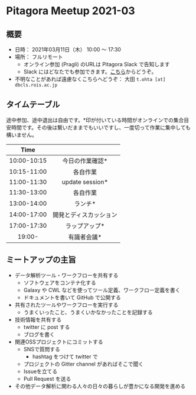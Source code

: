 # Pitagora Meetup 2021-03

## 概要

-   日時： 2021年03月11日（木） 10:00 〜 17:30
-   場所： フルリモート
    -   オンライン参加 (Pragli) のURLは Pitagora Slack で告知します
    -   Slack にはどなたでも参加できます。[こちら]()からどうぞ。
-   不明なことがあれば遠慮なくこちらへどうぞ： 大田 `t.ohta [at] dbcls.rois.ac.jp`

## タイムテーブル

途中参加、途中退出は自由です。\*印が付いている時間がオンラインでの集合目安時間です。その後は繋いだままでもいいですし、一度切って作業に集中しても構いません。

|Time||
|:---:|:---:|
|10:00-10:15|今日の作業確認*|
|10:15-11:00|各自作業|
|11:00-11:30|update session*|
|11:30-13:00|各自作業|
|13:00-14:00|ランチ*|
|14:00-17:00|開発とディスカッション|
|17:00-17:30|ラップアップ*|
|19:00-|有識者会議*|

## ミートアップの主旨

-   データ解析ツール・ワークフローを共有する
    -   ソフトウェアをコンテナ化する
    -   Galaxy や CWL などを使ってツール定義、ワークフロー定義を書く
    -   ドキュメントを書いて GitHub で公開する
-   共有されたツールやワークフローを実行する
    -   うまくいったこと、うまくいかなかったことを記録する
-   技術情報を共有する
    -   twitter に post する
    -   ブログを書く
-   関連OSSプロジェクトにコミットする
    -   SNSで質問する
        -   hashtag をつけて twitter で
    -   プロジェクトの Gitter channel があればそこで聞く
    -   Issueを立てる
    -   Pull Request を送る
-   その他データ解析に関わる人々の日々の暮らしが豊かになる開発を進める
